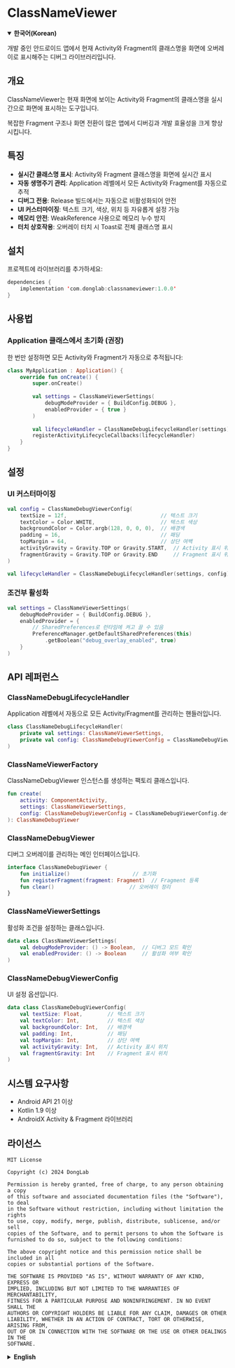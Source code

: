 # ClassNameViewer

<div>
  <details open>
    <summary><b>한국어(Korean)</b></summary>
    
개발 중인 안드로이드 앱에서 현재 Activity와 Fragment의 클래스명을 화면에 오버레이로 표시해주는 디버그 라이브러리입니다.

## 개요

ClassNameViewer는 현재 화면에 보이는 Activity와 Fragment의 클래스명을 실시간으로 화면에 표시하는 도구입니다.

복잡한 Fragment 구조나 화면 전환이 많은 앱에서 디버깅과 개발 효율성을 크게 향상시킵니다.

## 특징

- **실시간 클래스명 표시**: Activity와 Fragment 클래스명을 화면에 실시간 표시
- **자동 생명주기 관리**: Application 레벨에서 모든 Activity와 Fragment를 자동으로 추적
- **디버그 전용**: Release 빌드에서는 자동으로 비활성화되어 안전
- **UI 커스터마이징**: 텍스트 크기, 색상, 위치 등 자유롭게 설정 가능
- **메모리 안전**: WeakReference 사용으로 메모리 누수 방지
- **터치 상호작용**: 오버레이 터치 시 Toast로 전체 클래스명 표시

## 설치

프로젝트에 라이브러리를 추가하세요:

```kotlin
dependencies {
    implementation 'com.donglab:classnameviewer:1.0.0'
}
```

## 사용법

### Application 클래스에서 초기화 (권장)

한 번만 설정하면 모든 Activity와 Fragment가 자동으로 추적됩니다:

```kotlin
class MyApplication : Application() {
    override fun onCreate() {
        super.onCreate()
        
        val settings = ClassNameViewerSettings(
            debugModeProvider = { BuildConfig.DEBUG },
            enabledProvider = { true }
        )
        
        val lifecycleHandler = ClassNameDebugLifecycleHandler(settings)
        registerActivityLifecycleCallbacks(lifecycleHandler)
    }
}
```

## 설정

### UI 커스터마이징

```kotlin
val config = ClassNameDebugViewerConfig(
    textSize = 12f,                              // 텍스트 크기
    textColor = Color.WHITE,                     // 텍스트 색상
    backgroundColor = Color.argb(128, 0, 0, 0),  // 배경색
    padding = 16,                                // 패딩
    topMargin = 64,                              // 상단 여백
    activityGravity = Gravity.TOP or Gravity.START,  // Activity 표시 위치
    fragmentGravity = Gravity.TOP or Gravity.END     // Fragment 표시 위치
)

val lifecycleHandler = ClassNameDebugLifecycleHandler(settings, config)
```

### 조건부 활성화

```kotlin
val settings = ClassNameViewerSettings(
    debugModeProvider = { BuildConfig.DEBUG },
    enabledProvider = { 
        // SharedPreferences로 런타임에 켜고 끌 수 있음
        PreferenceManager.getDefaultSharedPreferences(this)
            .getBoolean("debug_overlay_enabled", true)
    }
)
```

## API 레퍼런스

### ClassNameDebugLifecycleHandler

Application 레벨에서 자동으로 모든 Activity/Fragment를 관리하는 핸들러입니다.

```kotlin
class ClassNameDebugLifecycleHandler(
    private val settings: ClassNameViewerSettings,
    private val config: ClassNameDebugViewerConfig = ClassNameDebugViewerConfig.defaultConfig()
)
```

### ClassNameViewerFactory

ClassNameDebugViewer 인스턴스를 생성하는 팩토리 클래스입니다.

```kotlin
fun create(
    activity: ComponentActivity,
    settings: ClassNameViewerSettings,
    config: ClassNameDebugViewerConfig = ClassNameDebugViewerConfig.defaultConfig()
): ClassNameDebugViewer
```

### ClassNameDebugViewer

디버그 오버레이를 관리하는 메인 인터페이스입니다.

```kotlin
interface ClassNameDebugViewer {
    fun initialize()                    // 초기화
    fun registerFragment(fragment: Fragment)  // Fragment 등록
    fun clear()                        // 오버레이 정리
}
```

### ClassNameViewerSettings

활성화 조건을 설정하는 클래스입니다.

```kotlin
data class ClassNameViewerSettings(
    val debugModeProvider: () -> Boolean,  // 디버그 모드 확인
    val enabledProvider: () -> Boolean     // 활성화 여부 확인
)
```

### ClassNameDebugViewerConfig

UI 설정 옵션입니다.

```kotlin
data class ClassNameDebugViewerConfig(
    val textSize: Float,        // 텍스트 크기
    val textColor: Int,         // 텍스트 색상
    val backgroundColor: Int,   // 배경색
    val padding: Int,           // 패딩
    val topMargin: Int,         // 상단 여백
    val activityGravity: Int,   // Activity 표시 위치
    val fragmentGravity: Int    // Fragment 표시 위치
)
```

## 시스템 요구사항

- Android API 21 이상
- Kotlin 1.9 이상
- AndroidX Activity & Fragment 라이브러리

## 라이선스

```
MIT License

Copyright (c) 2024 DongLab

Permission is hereby granted, free of charge, to any person obtaining a copy
of this software and associated documentation files (the "Software"), to deal
in the Software without restriction, including without limitation the rights
to use, copy, modify, merge, publish, distribute, sublicense, and/or sell
copies of the Software, and to permit persons to whom the Software is
furnished to do so, subject to the following conditions:

The above copyright notice and this permission notice shall be included in all
copies or substantial portions of the Software.

THE SOFTWARE IS PROVIDED "AS IS", WITHOUT WARRANTY OF ANY KIND, EXPRESS OR
IMPLIED, INCLUDING BUT NOT LIMITED TO THE WARRANTIES OF MERCHANTABILITY,
FITNESS FOR A PARTICULAR PURPOSE AND NONINFRINGEMENT. IN NO EVENT SHALL THE
AUTHORS OR COPYRIGHT HOLDERS BE LIABLE FOR ANY CLAIM, DAMAGES OR OTHER
LIABILITY, WHETHER IN AN ACTION OF CONTRACT, TORT OR OTHERWISE, ARISING FROM,
OUT OF OR IN CONNECTION WITH THE SOFTWARE OR THE USE OR OTHER DEALINGS IN THE
SOFTWARE.
```

  </details>
</div>

<div>
  <details>
    <summary><b>English</b></summary>

A lightweight Android debug library that displays Activity and Fragment class names as screen overlays during development.

## Overview

ClassNameViewer displays the class names of currently visible Activities and Fragments in real-time on screen.

It significantly improves debugging and development efficiency in apps with complex Fragment structures or frequent screen transitions.

## Features

- **Real-time class name display**: Shows Activity and Fragment class names on screen in real-time
- **Automatic lifecycle management**: Automatically tracks all Activities and Fragments at the Application level
- **Debug-only**: Automatically disabled in release builds for safety
- **UI customization**: Freely configure text size, color, position, etc.
- **Memory safe**: Prevents memory leaks using WeakReference
- **Touch interaction**: Touch overlay to show full class name in toast

## Installation

Add the library to your project:

```kotlin
dependencies {
    implementation 'com.donglab:classnameviewer:1.0.0'
}
```

## Usage

### Initialize in Application class (Recommended)

Set up once and all Activities and Fragments will be automatically tracked:

```kotlin
class MyApplication : Application() {
    override fun onCreate() {
        super.onCreate()
        
        val settings = ClassNameViewerSettings(
            debugModeProvider = { BuildConfig.DEBUG },
            enabledProvider = { true }
        )
        
        val lifecycleHandler = ClassNameDebugLifecycleHandler(settings)
        registerActivityLifecycleCallbacks(lifecycleHandler)
    }
}
```

## Configuration

### UI Customization

```kotlin
val config = ClassNameDebugViewerConfig(
    textSize = 12f,                              // Text size
    textColor = Color.WHITE,                     // Text color
    backgroundColor = Color.argb(128, 0, 0, 0),  // Background color
    padding = 16,                                // Padding
    topMargin = 64,                              // Top margin
    activityGravity = Gravity.TOP or Gravity.START,  // Activity display position
    fragmentGravity = Gravity.TOP or Gravity.END     // Fragment display position
)

val lifecycleHandler = ClassNameDebugLifecycleHandler(settings, config)
```

### Conditional Activation

```kotlin
val settings = ClassNameViewerSettings(
    debugModeProvider = { BuildConfig.DEBUG },
    enabledProvider = { 
        // Can be toggled at runtime via SharedPreferences
        PreferenceManager.getDefaultSharedPreferences(this)
            .getBoolean("debug_overlay_enabled", true)
    }
)
```

## API Reference

### ClassNameDebugLifecycleHandler

Handler that automatically manages all Activities/Fragments at the Application level.

```kotlin
class ClassNameDebugLifecycleHandler(
    private val settings: ClassNameViewerSettings,
    private val config: ClassNameDebugViewerConfig = ClassNameDebugViewerConfig.defaultConfig()
)
```

### ClassNameViewerFactory

Factory class for creating ClassNameDebugViewer instances.

```kotlin
fun create(
    activity: ComponentActivity,
    settings: ClassNameViewerSettings,
    config: ClassNameDebugViewerConfig = ClassNameDebugViewerConfig.defaultConfig()
): ClassNameDebugViewer
```

### ClassNameDebugViewer

Main interface for managing debug overlays.

```kotlin
interface ClassNameDebugViewer {
    fun initialize()                    // Initialize
    fun registerFragment(fragment: Fragment)  // Register Fragment
    fun clear()                        // Clear overlay
}
```

### ClassNameViewerSettings

Class for configuring activation conditions.

```kotlin
data class ClassNameViewerSettings(
    val debugModeProvider: () -> Boolean,  // Check debug mode
    val enabledProvider: () -> Boolean     // Check if enabled
)
```

### ClassNameDebugViewerConfig

UI configuration options.

```kotlin
data class ClassNameDebugViewerConfig(
    val textSize: Float,        // Text size
    val textColor: Int,         // Text color
    val backgroundColor: Int,   // Background color
    val padding: Int,           // Padding
    val topMargin: Int,         // Top margin
    val activityGravity: Int,   // Activity display position
    val fragmentGravity: Int    // Fragment display position
)
```

## System Requirements

- Android API 21+
- Kotlin 1.9+
- AndroidX Activity & Fragment libraries

## License

```
MIT License

Copyright (c) 2024 DongLab

Permission is hereby granted, free of charge, to any person obtaining a copy
of this software and associated documentation files (the "Software"), to deal
in the Software without restriction, including without limitation the rights
to use, copy, modify, merge, publish, distribute, sublicense, and/or sell
copies of the Software, and to permit persons to whom the Software is
furnished to do so, subject to the following conditions:

The above copyright notice and this permission notice shall be included in all
copies or substantial portions of the Software.

THE SOFTWARE IS PROVIDED "AS IS", WITHOUT WARRANTY OF ANY KIND, EXPRESS OR
IMPLIED, INCLUDING BUT NOT LIMITED TO THE WARRANTIES OF MERCHANTABILITY,
FITNESS FOR A PARTICULAR PURPOSE AND NONINFRINGEMENT. IN NO EVENT SHALL THE
AUTHORS OR COPYRIGHT HOLDERS BE LIABLE FOR ANY CLAIM, DAMAGES OR OTHER
LIABILITY, WHETHER IN AN ACTION OF CONTRACT, TORT OR OTHERWISE, ARISING FROM,
OUT OF OR IN CONNECTION WITH THE SOFTWARE OR THE USE OR OTHER DEALINGS IN THE
SOFTWARE.
```

  </details>
</div>